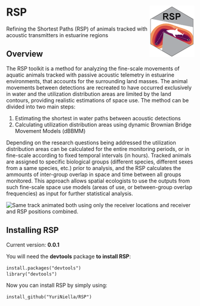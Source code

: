 
# RSP<img src="vignettes/RSP_logo.png" align="right" width="120" />

Refining the Shortest Paths (RSP) of animals tracked with acoustic
transmitters in estuarine regions

## Overview

The RSP toolkit is a method for analyzing the fine-scale movements of
aquatic animals tracked with passive acoustic telemetry in estuarine
environments, that accounts for the surrounding land masses. The animal
movements between detections are recreated to have occurred exclusively
in water and the utilization distribution areas are limited by the land
contours, providing realistic estimations of space use. The method can
be divided into two main steps:

1)  Estimating the shortest in water paths between acoustic detections
2)  Calculating utilization distribution areas using dynamic Brownian
    Bridge Movement Models (dBBMM)

Depending on the research questions being addressed the utilization
distribution areas can be calculated for the entire monitoring periods,
or in fine-scale according to fixed temporal intervals (in hours).
Tracked animals are assigned to specific biological groups (different
species, different sexes from a same species, etc.) prior to analysis,
and the RSP calculates the ammounts of inter-group overlap in space and
time between all groups monitored. This approach allows spatial
ecologists to use the outputs from such fine-scale space use models
(areas of use, or between-group overlap frequencies) as input for
further statistical analysis.

![Same track animated both using **only the receiver locations** and
**receiver and RSP positions combined**.](vignettes/animationRSP.gif)

## Installing RSP

Current version: **0.0.1**

You will need the **devtools** package **to install RSP**:

``` 
install.packages("devtools")
library("devtools")     
```

Now you can install RSP by simply using:

    install_github("YuriNiella/RSP")
